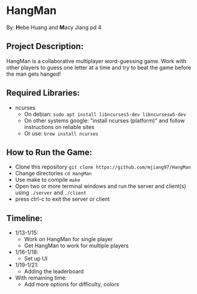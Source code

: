 # HangMan
By: **H**ebe Huang and **M**acy Jiang pd 4

## Project Description:
HangMan is a collaborative multiplayer word-guessing game. Work with other players to guess one letter at a time and try to beat the game before the man gets hanged! 

## Required Libraries:
- ncurses
	- On debian: `sudo apt install libncurses5-dev libncursesw5-dev`
	- On other systems google: "install ncurses (platform)" and follow instructions on reliable sites
	- Or use: `brew install ncurses`

## How to Run the Game:
- Clone this repository
`git clone https://github.com/mjiang97/HangMan`
- Change directories
`cd HangMan`
- Use make to compile
`make`
- Open two or more terminal windows and run the server and client(s)
using `./server` and `./client`
- press ctrl-c to exit the server or client

## Timeline:
- 1/13-1/15: 
	- Work on HangMan for single player
	- Get HangMan to work for multiple players 
- 1/16-1/18:
	- Set up UI
- 1/19-1/21:
	- Adding the leaderboard
- With remaining time: 
	- Add more options for difficulty, colors
